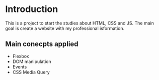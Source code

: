 # Introduction

This is a project to start the studies about HTML, CSS and JS.
The main goal is create a website with my professional isformation.

## Main conecpts applied

- Flexbox
- DOM manipulation
- Events
- CSS Media Query

